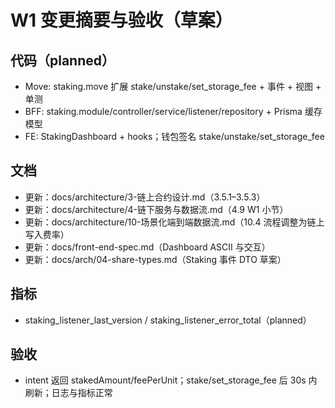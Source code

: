 # W1 变更摘要与验收（草案）

## 代码（planned）
- Move: staking.move 扩展 stake/unstake/set_storage_fee + 事件 + 视图 + 单测
- BFF: staking.module/controller/service/listener/repository + Prisma 缓存模型
- FE: StakingDashboard + hooks；钱包签名 stake/unstake/set_storage_fee

## 文档
- 更新：docs/architecture/3-链上合约设计.md（3.5.1–3.5.3）
- 更新：docs/architecture/4-链下服务与数据流.md（4.9 W1 小节）
- 更新：docs/architecture/10-场景化端到端数据流.md（10.4 流程调整为链上写入费率）
- 更新：docs/front-end-spec.md（Dashboard ASCII 与交互）
- 更新：docs/arch/04-share-types.md（Staking 事件 DTO 草案）

## 指标
- staking_listener_last_version / staking_listener_error_total（planned）

## 验收
- intent 返回 stakedAmount/feePerUnit；stake/set_storage_fee 后 30s 内刷新；日志与指标正常
